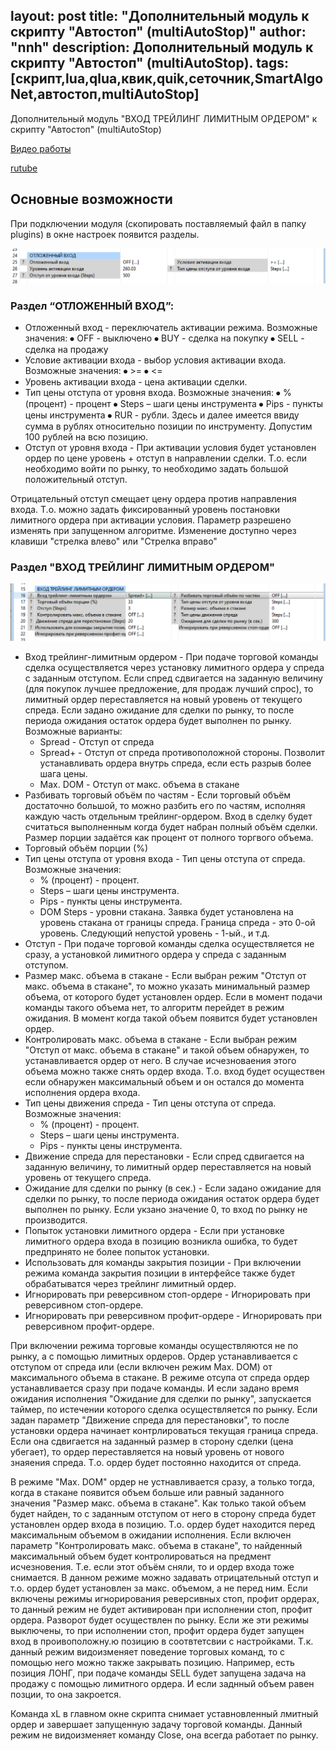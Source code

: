 layout: post
title: "Дополнительный модуль к скрипту "Автостоп" (multiAutoStop)"
author: "nnh"
description: Дополнительный модуль к скрипту "Автостоп" (multiAutoStop).
tags: [скрипт,lua,qlua,квик,quik,сеточник,SmartAlgoNet,автостоп,multiAutoStop]
---

Дополнительный модуль "ВХОД ТРЕЙЛИНГ ЛИМИТНЫМ ОРДЕРОМ" к скрипту "Автостоп" (multiAutoStop)

[Видео работы](https://www.youtube.com/watch?v=xxkrizsB46o&t=1306s)

[rutube](https://rutube.ru/video/3f74e972b6fd09eefe84b5fcb3f31a3a/?t=576&r=plwd)

##	Основные возможности


При подключении модуля (скопировать поставляемый файл в папку plugins) в окне настроек появится разделы.

![](/assets/images/plugins/delay_open_pos.PNG)


### Раздел “ОТЛОЖЕННЫЙ ВХОД”:

 - Отложенный вход - переключатель активации режима. Возможные значения:
⦁	OFF - выключено
⦁	BUY - сделка на покупку
⦁	SELL - сделка на продажу
 - Условие активации входа - выбор условия активации входа. Возможные значения:
⦁	>=
⦁	<=
 - Уровень активации входа - цена активации сделки.
 - Тип цены отступа от уровня входа. Возможные значения:
⦁	% (процент) - процент
⦁	Steps – шаги цены инструмента
⦁	Pips - пункты цены инструмента
⦁	RUR - рубли. Здесь и далее имеется ввиду сумма в рублях относительно позиции по инструменту. Допустим 100 рублей на всю позицию.
 - Отступ от уровня входа - При активации условия будет установлен ордер по цене уровень + отступ в направлении сделки. Т.о. если необходимо войти по рынку, то необходимо задать большой положительный отступ.

Отрицательный отступ смещает цену ордера против направления входа. Т.о. можно задать фиксированный уровень постановки лимитного ордера при активации условия.
Параметр разрешено изменять при запущенном алгоритме. Изменение доступно через клавиши "стрелка влево" или "Стрелка вправо"


### Раздел "ВХОД ТРЕЙЛИНГ ЛИМИТНЫМ ОРДЕРОМ"

![](/assets/images/plugins/trail_open_order.PNG)


 - Вход трейлинг-лимитным ордером - При подаче торговой команды сделка осуществляется через установку лимитного ордера у спреда с заданным отступом. Если спред сдвигается на заданную величину (для покупок лучшее предложение, для продаж лучший спрос), то лимитный ордер переставляется на новый уровень от текущего спреда. Если задано ожидание для сделки по рынку, то после периода ожидания остаток ордера будет выполнен по рынку. Возможные варианты:
     - Spread - Отступ от спреда
     - Spread+ - Отступ от спреда противоположной стороны. Позволит устанавливать ордера внутрь спреда, если есть разрыв более шага цены.
     - Max. DOM - Отступ от макс. объема в стакане
 - Разбивать торговый объём по частям - Если торговый объём достаточно большой, то можно разбить его по частям, исполняя каждую часть отдельным трейлинг-ордером. Вход в сделку будет считаться выполненным когда будет набран полный объём сделки. Размер порции задаётся как процент от полного торгвого объема.
 - Торговый объём порции (%)
 - Тип цены отступа от уровня входа - Тип цены отступа от спреда. Возможные значения:
     - % (процент) - процент.
     - Steps – шаги цены инструмента.
     - Pips - пункты цены инструмента.
     - DOM Steps - уровни стакана. Заявка будет установлена на уровень стакана от границы спреда. Граница спреда - это 0-ой уровень. Следующий непустой уровень - 1-ый., и т.д.
 - Отступ - При подаче торговой команды сделка осуществляется не сразу, а установкой лимитного ордера у спреда с заданным отступом.
 - Размер макс. объема в стакане - Если выбран режим "Отступ от макс. объема в стакане", то можно указать минимальный размер объема, от которого будет установлен ордер. Если в момент подачи команды такого объема нет, то алгоритм перейдет в режим ожидания. В момент когда такой объем появится будет установлен ордер.
 - Контролировать макс. объема в стакане - Если выбран режим "Отступ от макс. объема в стакане" и такой объем обнаружен, то устанавливается ордер от него. В случае исчезноваения этого объема можно также снять ордер входа. Т.о. вход будет осуществен если обнаружен максимальный объем и он остался до момента исполнения ордера входа.
 - Тип цены движения спреда - Тип цены отступа от спреда. Возможные значения:
     - % (процент) - процент.
     - Steps – шаги цены инструмента.
     - Pips - пункты цены инструмента.
 -	Движение спреда для перестановки - Если спред сдвигается на заданную величину, то лимитный ордер переставляется на новый уровень от текущего спреда.
 -	Ожидание для сделки по рынку (в сек.) - Если задано ожидание для сделки по рынку, то после периода ожидания остаток ордера будет выполнен по рынку. Если укзано значение 0, то вход по рынку не производится.
 -	Попыток установки лимитного ордера - Если при установке лимитного ордера входа в позицию возникла ошибка, то будет предпринято не более попыток установки.
 -	Использовать для команды закрытия позиции - При включении режима команда закрытия позиции в интерфейсе также будет обрабатыватся через трейлинг лимитный ордер.
 -	Игнорировать при реверсивном стоп-ордере - Игнорировать при реверсивном стоп-ордере.
 -	Игнорировать при реверсивном профит-ордере - Игнорировать при реверсивном профит-ордере.

При включении режима торговые команды осуществляются не по рынку, а с помощью лимитных ордеров. Ордер устанавливается с отступом от спреда или (если включен режим Max. DOM) от максимального объема в стакане.
В режиме отсупа от спреда ордер устанавливается сразу при подаче команды. И если задано время ожидания исполнения "Ожидание для сделки по рынку", запускается таймер, по истечении которого сделка осуществляется по рынку. Если задан параметр "Движение спреда для перестановки", то после установки ордера начинает контрлироваться текущая граница спреда. Если она сдвигается на заданный размер в сторону сделки (цена убегает), то ордер переставляется на новый уровень от нового знаяения спреда. Т.о. ордер будет постоянно находится от спреда.

В режиме "Max. DOM" ордер не устнавливается сразу, а только тогда, когда в стакане появится объем больше или равный заданного значения "Размер макс. объема в стакане". Как только такой объем будет найден, то с заданным отступом от него в сторону спреда будет установлен ордер входа в позицию. Т.о. ордер будет находится перед максимальным объемом в ожидании исполнения. Если включен параметр "Контролировать макс. объема в стакане", то найденный  максимальный объем будет контролироваться на предмент исчезновения. Т.е. если этот объём сняли, то и ордер входа тоже снимается. В данном режиме можно задавать отрицательный отступ и т.о. ордер будет установлен за макс. объемом, а не перед ним.
Если включены режимы игнорирования реверсивных стоп, профит ордерах, то данный режим не будет активирован при исполнении стоп, профит ордера. Разворот будет осуществлен по рынку. Если же эти режимы выключены, то при исполнении стоп, профит ордера будет запущен вход в проивоположну.ю позицию в соотвтетсвии с настройками.
Т.к. данный режим видоизменяет поведение торговых команд, то с помощью него можно также закрывать позицию. Например, есть позиция ЛОНГ, при подаче команды SELL будет запущена задача на продажу с помощью лимитного ордера. И если заднный объем равен позции, то она закроется.

Команда xL в главном окне скрипта снимает уставновленный лмитный ордер и завершает запущенную задачу торговой команды.
Данный режим не видоизменяет команду Close, она всегда работает по рынку.
